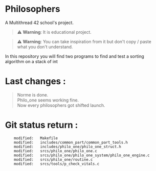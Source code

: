 # Philosophers
A Multithread 42 school's project. 

> :warning: **Warning**: It is educational project.

> :warning: **Warning**: You can take inspiration from it but don't copy / paste what you don't understand.

In this repository you will find two programs to find and test a sorting algorithm on a stack of int

# Last changes :
> Norme is done.  
> Philo_one seems working fine.  
> Now every philosophers got shifted launch.  

# Git status return :

        modified:   Makefile
        modified:   includes/common_part/common_part_tools.h
        modified:   includes/philo_one/philo_one_struct.h
        modified:   srcs/philo_one/philo_one.c
        modified:   srcs/philo_one/philo_one_system/philo_one_engine.c
        modified:   srcs/philo_one/routine.c
        modified:   srcs/tools/p_check_vitals.c
